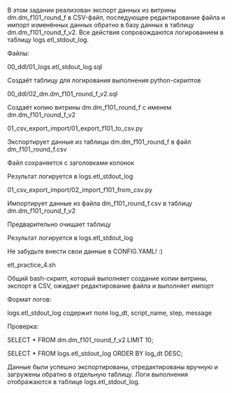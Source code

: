 В этом задании реализован экспорт данных из витрины dm.dm\_f101\_round\_f в CSV-файл, последующее редактирование файла и импорт изменённых данных обратно в базу данных в таблицу dm.dm\_f101\_round\_f\_v2. Все действия сопровождаются логированием в таблицу logs.etl\_stdout\_log.



Файлы:



00\_ddl/01\_logs.etl\_stdout\_log.sql

Создаёт таблицу для логирования выполнения python-скриптов



00\_ddl/02\_dm.dm\_f101\_round\_f\_v2.sql

Создаёт копию витрины dm.dm\_f101\_round\_f с именем dm.dm\_f101\_round\_f\_v2



01\_csv\_export\_import/01\_export\_f101\_to\_csv.py

Экспортирует данные из таблицы dm.dm\_f101\_round\_f в файл dm\_f101\_round\_f.csv

Файл сохраняется с заголовками колонок

Результат логируется в logs.etl\_stdout\_log



01\_csv\_export\_import/02\_import\_f101\_from\_csv.py

Импортирует данные из файла dm\_f101\_round\_f.csv в таблицу dm.dm\_f101\_round\_f\_v2

Предварительно очищает таблицу

Результат логируется в logs.etl\_stdout\_log



Не забудьте внести свои данные в CONFIG.YAML! :)



etl\_practice\_4.sh

Общий bash-скрипт, который выполняет создание копии витрины, экспорт в CSV, ожидает редактирование файла и выполняет импорт



Формат логов:

logs.etl\_stdout\_log содержит поля log\_dt, script\_name, step, message



Проверка:

SELECT \* FROM dm.dm\_f101\_round\_f\_v2 LIMIT 10;

SELECT \* FROM logs.etl\_stdout\_log ORDER BY log\_dt DESC;



Данные были успешно экспортированы, отредактированы вручную и загружены обратно в отдельную таблицу. Логи выполнения отображаются в таблице logs.etl\_stdout\_log.

